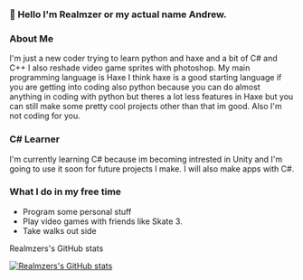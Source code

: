 ### 👋 Hello I'm Realmzer or my actual name Andrew.

### About Me
I'm just a new coder trying to learn python and haxe and a bit of C# and C++ I also reshade video game sprites with photoshop. My main programming language is Haxe I think haxe is a good starting language if you are getting into coding also python because you can do almost anything in coding with python but theres a lot less features in Haxe but you can still make some pretty cool projects other than that im good. Also I'm not coding for you.

### C# Learner
I'm currently learning C# because im becoming intrested in Unity and I'm going to use it soon for future projects I make. I will also make apps with C#.

### What I do in my free time
- Program some personal stuff
- Play video games with friends like Skate 3.
- Take walks out side


Realmzers's GitHub stats

[![Realmzers's GitHub stats](https://github-readme-stats.vercel.app/api?username=Realmzer)](https://github.com/anuraghazra/github-readme-stats)

